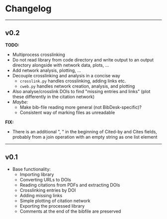 # Changelog

---

## v0.2

**TODO:**
* Multiprocess crosslinking
* Do not read library from code directory and write output to an output directory alongside with network data, plots, ...
* Add network analysis, plotting, ...
* Decouple crosslinking and analysis in a concise way
	* `crosslink.py` handles crosslinking, adding links etc.
	* `cweb.py` handles network creation, analysis, and plotting
* Also analyse/crosslink DOIs to find "missing entries and links" (plot these differently in the citation network)
* *Maybe:*
	* Make bib-file reading more general (not BibDesk-specific)?
	* Consistent way of marking files as unreadable

**FIX:**
* There is an additional ", " in the beginning of Cited-by and Cites fields, probably from a join operation with an empty string as one list element

---

## v0.1
* Base functionality:
	* Importing library
	* Converting URLs to DOIs
	* Reading citations from PDFs and extracting DOIs
	* Crosslinking entries by DOI
	* Adding missing links
	* Simple plotting of citation network
	* Exporting the processed library
	* Comments at the end of the bibfile are preserved
